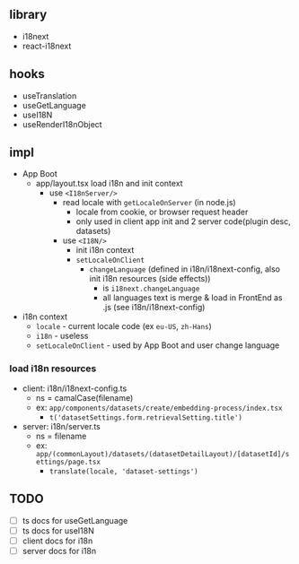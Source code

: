 ## library

- i18next
- react-i18next

## hooks

- useTranslation
- useGetLanguage
- useI18N
- useRenderI18nObject

## impl

- App Boot
  - app/layout.tsx load i18n and init context
    - use `<I18nServer/>`
      - read locale with `getLocaleOnServer` (in node.js)
        - locale from cookie, or browser request header
        - only used in client app init and 2 server code(plugin desc, datasets)
      - use `<I18N/>`
        - init i18n context
        - `setLocaleOnClient`
          - `changeLanguage` (defined in i18n/i18next-config, also init i18n resources (side effects))
            - is `i18next.changeLanguage`
            - all languages text is merge & load in FrontEnd as .js (see i18n/i18next-config)
- i18n context
  - `locale` - current locale code (ex `eu-US`, `zh-Hans`)
  - `i18n` - useless
  - `setLocaleOnClient` - used by App Boot and user change language

### load i18n resources

- client: i18n/i18next-config.ts
  - ns = camalCase(filename)
  - ex: `app/components/datasets/create/embedding-process/index.tsx`
    - `t('datasetSettings.form.retrievalSetting.title')`
- server: i18n/server.ts
  - ns = filename
  - ex: `app/(commonLayout)/datasets/(datasetDetailLayout)/[datasetId]/settings/page.tsx`
    - `translate(locale, 'dataset-settings')`

## TODO

- [ ] ts docs for useGetLanguage
- [ ] ts docs for useI18N
- [ ] client docs for i18n
- [ ] server docs for i18n
